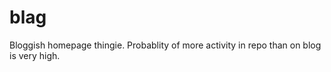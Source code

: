 blag
====

Bloggish homepage thingie. Probablity of more activity in repo than on blog is very high.
